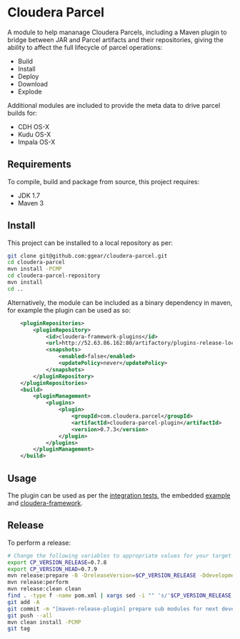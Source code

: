 # Cloudera Parcel

A module to help mananage Cloudera Parcels, including a Maven plugin to bridge between JAR and Parcel artifacts and their repositories, giving the ability to affect the full lifecycle of parcel operations:

* Build
* Install
* Deploy
* Download
* Explode

Additional modules are included to provide the meta data to drive parcel builds for:

* CDH OS-X
* Kudu OS-X
* Impala OS-X

## Requirements

To compile, build and package from source, this project requires:

* JDK 1.7
* Maven 3

## Install

This project can be installed to a local repository as per:

```bash
git clone git@github.com:ggear/cloudera-parcel.git
cd cloudera-parcel
mvn install -PCMP
cd cloudera-parcel-repository
mvn install
cd ..
```

Alternatively, the module can be included as a binary dependency in maven, for example the plugin can be used as so:

```xml
	<pluginRepositories>
		<pluginRepository>
			<id>cloudera-framework-plugins</id>
			<url>http://52.63.86.162:80/artifactory/plugins-release-local</url>
			<snapshots>
				<enabled>false</enabled>
				<updatePolicy>never</updatePolicy>
			</snapshots>
		</pluginRepository>
	</pluginRepositories>
	<build>
		<pluginManagement>
			<plugins>
				<plugin>
					<groupId>com.cloudera.parcel</groupId>
					<artifactId>cloudera-parcel-plugin</artifactId>
					<version>0.7.3</version>
				</plugin>
			</plugins>
		</pluginManagement>
	</build>
```

## Usage

The plugin can be used as per the [integration tests](https://github.com/ggear/cloudera-parcel/tree/master/cloudera-parcel-plugin/src/it), the embedded [example](https://github.com/ggear/cloudera-parcel/tree/master/cloudera-parcel-repository/cloudera-parcel-repository-sqoop-teradata) and [cloudera-framework](https://github.com/ggear/cloudera-framework).

## Release

To perform a release:

```bash
# Change the following variables to appropriate values for your target release
export CP_VERSION_RELEASE=0.7.8
export CP_VERSION_HEAD=0.7.9
mvn release:prepare -B -DreleaseVersion=$CP_VERSION_RELEASE -DdevelopmentVersion=$CP_VERSION_HEAD-SNAPSHOT
mvn release:perform
mvn release:clean clean
find . -type f -name pom.xml | xargs sed -i "" 's/'$CP_VERSION_RELEASE'-SNAPSHOT/'$CP_VERSION_HEAD'-SNAPSHOT/g';
git add -A
git commit -m "[maven-release-plugin] prepare sub modules for next development iteration"
git push --all
mvn clean install -PCMP
git tag
```

